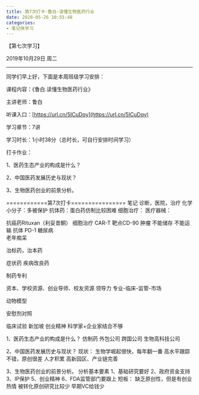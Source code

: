 ```yaml
---
title: 第7次打卡-鲁白-读懂生物医药行业
date: 2020-05-26 10:55:48
categories:
- 笔记侠学习
---
```

【第七次学习】

2019年10月29日 周二   

----------------------------------

同学们早上好，下面是本周班级学习安排：

课程内容：《鲁白.读懂生物医药行业》

主讲老师：鲁白

听课入口：[https://url.cn/5ICuDqy](https://url.cn/5ICuDqy)

学习章节：7讲

学习时长：1小时38分（总时长，可自行安排时间学习）

打卡作业：

1、医药生态产业的构成是什么？

2、中国医药发展历史与现状？

3、生物医药创业的前景分析。

============第7次打卡================
笔记
诊断，医院，治疗
化学小分子：多被保护
抗体药：蛋白药仿制比较困难
细胞治疗：
医疗器械：

抗癌药Rituxan（利妥昔酮）
细胞治疗 CAR-T   靶点CD-90  肿瘤  不能储存 不能运输
抗体 PD-1
糖尿病  
老年痴呆

治标药，治本药

症状药
疾病改良药

制药专利

资本、学校资源、创业导师、校友资源
领导力
专业-临床-监管-市场

动物模型

安慰剂对照

临床试验
新加坡
创业精神
科学家+企业家结合不够

1、医药生态产业的构成是什么？
仿制药
外包公司
跨国公司
生物高科技公司

2、中国医药发展历史与现状？
现状：
生物学崛起很快，每年翻一番
高水平跟踪不错，原创很差
人才积累
高新园区、产业链完善

3、生物医药创业的前景分析。
分析基本要素
1、基础研究要好
2、政府资金支持
3、IP保护
5、创业精神
6、FDA监管部门要跟上
短板：
缺乏原创性，但是有创业热情
被转化原创研究比较少
早期VC给钱少
